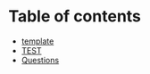 # Table of contents

* [template](README.md)
* [TEST](https://jamsweb123.github.io./)
* [Questions](questions.md)

